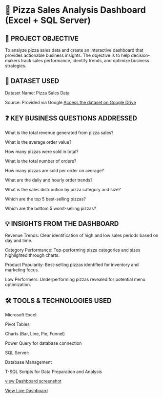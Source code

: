 # 🍕 Pizza Sales Analysis Dashboard (Excel + SQL Server)

## 🎯 PROJECT OBJECTIVE

To analyze pizza sales data and create an interactive dashboard that provides actionable business insights. The objective is to help decision-makers track sales performance, identify trends, and optimize business strategies.

## 📂 DATASET USED

Dataset Name: Pizza Sales Data

Source: Provided via Google [Access the dataset on Google Drive](https://drive.google.com/file/d/1NxMRVsnPLtBh0LVHCAT4X9ZpD0Z1iKvh/view?usp=drive_link)

## ❓ KEY BUSINESS QUESTIONS ADDRESSED

What is the total revenue generated from pizza sales?

What is the average order value?

How many pizzas were sold in total?

What is the total number of orders?

How many pizzas are sold per order on average?

What are the daily and hourly order trends?

What is the sales distribution by pizza category and size?

Which are the top 5 best-selling pizzas?

Which are the bottom 5 worst-selling pizzas?
## 💡 INSIGHTS FROM THE DASHBOARD

Revenue Trends: Clear identification of high and low sales periods based on day and time.

Category Performance: Top-performing pizza categories and sizes highlighted through charts.

Product Popularity: Best-selling pizzas identified for inventory and marketing focus.

Low Performers: Underperforming pizzas revealed for potential menu optimization.
## 🛠 TOOLS & TECHNOLOGIES USED

Microsoft Excel:

Pivot Tables

Charts (Bar, Line, Pie, Funnel)

Power Query for database connection

SQL Server:

Database Management

T-SQL Scripts for Data Preparation and Analysis

[view Dashboard screenshot](https://drive.google.com/file/d/1uiwPo_bRT3p7lENZ6hB6HIDL8iQZuL90/view?usp=drive_link)

[View Live Dashboard](https://1drv.ms/x/c/DE6A8EDBAE260C4F/ESanN-0YKnFBkSdBlyuLhAwBmv9LXulciZikrahIDkIqSg?e=lNmm9D) 


